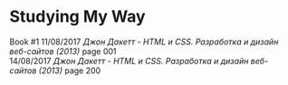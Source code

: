 # Studying My Way

Book #1
11/08/2017 *Джон Дакетт - HTML и CSS. Разработка и дизайн веб-сайтов (2013)* page 001 <br>
14/08/2017 *Джон Дакетт - HTML и CSS. Разработка и дизайн веб-сайтов (2013)* page 200
